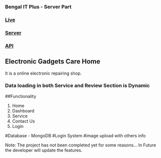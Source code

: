 ### Bengal IT Plus - Server Part

### [Live](https://bengal-it-plus.web.app/)
### [Server](https://github.com/sunjid-git/bengal-it-plus-server)
### [API](https://evening-woodland-61193.herokuapp.com/events)

## Electronic Gadgets Care Home
It is a online electronic repairing shop.

### Data loading in both Service and Review Section is Dynamic

##Functionality
1. Home
2. Dashboard
3. Service
4. Contact Us
5. Login

#Database - MongoDB #Login System #image upload with others info

Note: The project has not been completed yet for some reasons... In Future the developer will update the features.
